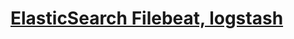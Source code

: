 # [ElasticSearch Filebeat, logstash](https://findstar.pe.kr/2018/05/28/install-and_configuration-filebeat-logstash/)
